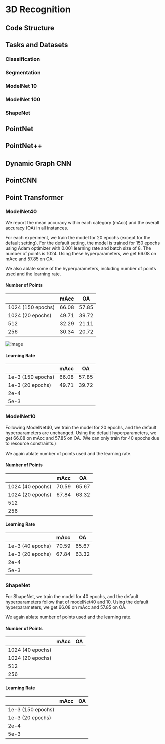 # 3D Recognition

## Code Structure

## Tasks and Datasets

### Classification

### Segmentation

### ModelNet 10

### ModelNet 100

### ShapeNet

## PointNet

## PointNet++

## Dynamic Graph CNN

## PointCNN

## Point Transformer

### ModelNet40

We report the mean accuracy within each category (mAcc) and the overall accuracy (OA) in all instances.

For each experiment, we train the model for 20 epochs (except for the default setting). For the default setting, the model is trained for 150 epochs using Adam optimizer with 0.001 learning rate and batch size of 8. The number of points is 1024. Using these hyperparameters, we get 66.08 on mAcc and 57.85 on OA.

We also ablate some of the hyperparameters, including number of points used and the learning rate. 

#### Number of Points
|   | mAcc  | OA  |
|:-|:-:|:-:|
|  1024 (150 epochs) | 66.08  | 57.85  |
|  1024 (20 epochs) |  49.71 |  39.72 |
|  512 | 32.29  |  21.11 |
|  256 |  30.34 | 20.72  |

![image](https://user-images.githubusercontent.com/35536646/139611980-ed02b7ba-7771-4976-8bea-b82ce67f3737.png)

#### Learning Rate 
|   | mAcc  | OA  |
|:-|:-:|:-:|
|  1e-3 (150 epochs) | 66.08  | 57.85  |
|  1e-3 (20 epochs) |  49.71 |  39.72 |
|  2e-4 |  |   |
|  5e-3 |   |   |


### ModelNet10

Following ModelNet40, we train the model for 20 epochs, and the default hyperparameters are unchanged. Using the default hyperparameters, we get 66.08 on mAcc and 57.85 on OA. (We can only train for 40 epochs due to resource constraints.)

We again ablate number of points used and the learning rate. 

#### Number of Points
|   | mAcc  | OA  |
|:-|:-:|:-:|
|  1024 (40 epochs) |   70.59 | 65.67  |
|  1024 (20 epochs) |  67.84	| 63.32  |
|  512 |   |   |
|  256 |  |   |



#### Learning Rate 
|   | mAcc  | OA  |
|:-|:-:|:-:|
|  1e-3 (40 epochs) | 70.59 |  65.67   |
|  1e-3 (20 epochs) |  67.84	| 63.32|
|  2e-4 |   |   |
|  5e-3 |   |   |


### ShapeNet

For ShapeNet, we train the model for 40 epochs, and the default hyperparameters follow that of modelNet40 and 10. Using the default hyperparameters, we get 66.08 on mAcc and 57.85 on OA.

We again ablate number of points used and the learning rate. 

#### Number of Points
|   | mAcc  | OA  |
|:-|:-:|:-:|
|  1024 (40 epochs) |   |  |
|  1024 (20 epochs) |   |   |
|  512 |   |   |
|  256 |  |   |


#### Learning Rate 
|   | mAcc  | OA  |
|:-|:-:|:-:|
|  1e-3 (150 epochs) |   |  |
|  1e-3 (20 epochs) |   |   |
|  2e-4 |   |   |
|  5e-3 |   |  |

